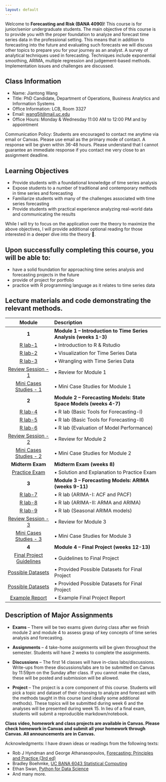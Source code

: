 ```yaml
---
layout: default
---
```


Welcome to **Forecasting and Risk (BANA 4090)**! This course is for junior/senior undergraduate students. The main objective of this course is to provide you with the proper foundation to analyze and forecast time series data in the professional setting. This means that in addition to forecasting into the future and evaluating such forecasts we will discuss other topics to prepare you for your journey as an analyst.  A survey of analytical techniques used in forecasting. Techniques include exponential smoothing, ARIMA, multiple regression and judgement-based methods.  Implementation issues and challenges are discussed.


## Class Information
* Name: Jiantong Wang
* Title: PhD Candidate, Department of Operations, Business Analytics and Information Systems 
* Office Information: LCB, Room 3327 
* Email: wang5jt@mail.uc.edu
* Office Hours: Monday & Wednesday 11:00 AM to 12:00 PM and by appointment
 
Communication Policy: Students are encouraged to contact me anytime via email or Canvas. Please use email as the primary mode of contact.  A response will be given within 36-48 hours.  Please understand that I cannot guarantee an immediate response if you contact me very close to an assignment deadline. 

## Learning Objectives

* Provide students with a foundational knowledge of time series analysis
* Expose students to a number of traditional and contemporary methods in time series and forecasting
* Familiarize students with many of the challenges associated with time series forecasting
* Provide students with practical experience analyzing real-world data and communicating the results


While I will try to focus on the application over the theory to maximize the above objectives, I will provide additional optional reading for those interested in a deeper dive into the theory 🚀. 



## Upon successfully completing this course, you will be able to: 
* have a solid foundation for approaching time series analysis and forecasting projects in the future 
* provide of project for portfolio 
*	practice with R programming language as it relates to time series data 




## Lecture materials and code demonstrating the relevant methods.

|                             Module                              | Description                                                       |
|:---------------------------------------------------------------:|:------------------------------------------------------------------|
|                              **1**                              | **Module 1 – Introduction to Time Series Analysis (weeks 1-3)**   |
|                   [R lab-1](Week-1-Lab.html)                    | •	Introduction to R & Rstudio                                      |
|                   [R lab-2](Week-2-Lab.html)                    | •	Visualization for Time Series Data                               |
|                   [R lab-3](Week-3-Lab.html)                    | •	Wrangling with Time Series Data                                  |
|            [Review Session - 1](Module_1_cases.html)            | •	Review for Module 1                                              |
|          [Mini Cases Studies - 1](Module_1_cases.html)          | •	Mini Case Studies for Module 1                                   |
|                              **2**                              | **Module 2 – Forecasting Models: State Space Models (weeks 4-7)** |
|                   [R lab-4](Week-4-Lab.html)                    | •	R lab    (Basic Tools for Forecasting-I)                         |
|                   [R lab-5](Week-5-Lab.html)                    | •	R lab    (Basic Tools for Forecasting-II)                        |
|                   [R lab-6](Week-6-Lab.html)                    | •	R lab	(Evaluation of Model Performance)                           |
|         [Review Session  - 2](BANA4090_Week7_Lab7.html)         | •	Review for Module 2                                              |
|       [Mini Cases Studies - 2](BANA4090_Week7_Lab7.html)        | •	Mini Case Studies for Module 2                                   |
|                        **Midterm Exam**                         | **Midterm Exam (weeks 8)**                                        |
|         [Practice Exam](Solutions_to_Practice_Exam.pdf)         | •	Solution and Explanation to Practice Exam                        |
|                              **3**                              | **Module 3 – Forecasting Models: ARIMA (weeks 9-11)**             |
|                    [R lab-7](ACF_PACF.html)                     | •	R lab (ARIMA-I: ACF and PACF)                                    |
|                      [R lab-8](Lab10.html)                      | •	R lab (ARIMA-II: ARMA and ARIMA)                                 |
|                      [R lab-9](Lab11.html)                      | •	R lab (Seasonal ARIMA models)                                    |
|         [Review Session  - 3](BANA4090_Week7_Lab7.html)         | •	Review for Module 3                                              |
|       [Mini Cases Studies - 3](BANA4090_Week7_Lab7.html)        | •	Mini Case Studies for Module 3                                   |
|                              **4**                              | **Module 4 – Final Project   (weeks 12-13)**                      |
|    [Final Project Guidelines](Final_Project_Guidelines.pdf)     | •	Guidelines to Final Project                                      |
| [Possible Datasets](/Possible_dataset/data_set_description.pdf) | •   Provided Possible Datasets for Final Project                  |
|             [Possible Datasets](/Possible_dataset/)             | •   Provided Possible Datasets for Final Project                  |
|             [Example Report](UK_Sales_Example.pdf)              | •	Example Final Project Report                                     |
  
## Description of Major Assignments
 
 - **Exams**  – There will be two exams given during class  after we finish module 2 and module 4 to assess grasp of key concepts of time series analysis and forecasting.
 
 - **Assignments**  – 4 take-home assignments will be given throughout the semester. Students will have 2 weeks to complete the assignments. 
 
 - **Discussions**  – The first 14 classes will have in-class labs/discussions. Write-ups from these discussions/labs are to be submitted on Canvas by 11:59pm on the   Sunday after class. If you cannot make the class, these will be posted and submission will be allowed.
 
 - **Project**  – The project is a core component of this course. Students will pick a topic and dataset of their choosing to analyze and forecast with the methods taught in this course (and ideally some additional methods). These topics will be submitted during week 6 and the analyses will be presented during week 15. In lieu of a final exam, students will submit a reproducible markdown/notebook.

**Class video, homework and class projects are available in Canvas. Please check homework in Canvas and submit all your homework through Canvas. All announcements are in Canvas.**

<!---Contributors:  
- Jiantong Wang, PhD Candidate in Business Analytics, wang5jt@mail.uc.edu--->
 

Acknowledgments: I have drawn ideas or readings from the following texts:
 - Rob J Hyndman and George Athanasopoulos, [Forecasting: Principles and Practice (3rd ed)](https://otexts.com/fpp3/)
 - Bradley Boehmke, [UC BANA 6043 Statistical Computing](https://github.com/bradleyboehmke/uc-bana-6043)
 - Ethan Swan, [Python for Data Science](https://github.com/uc-python)
 - And many more.
<!--- Dan Shah, Applied Forecasting--->
<!---Alexander K. Antony,  Forecasting methods--->